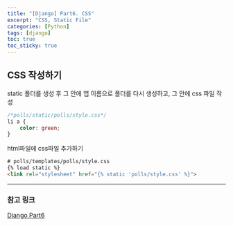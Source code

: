 ```yaml
---
title: "[Django] Part6. CSS"
excerpt: "CSS, Static File"
categories: [Python]
tags: [django]
toc: true
toc_sticky: true
---
```


## CSS 작성하기
static 폴더를 생성 후 그 안에 앱 이름으로 폴더를 다시 생성하고, 그 안에 css 파일 작성
~~~css
/*polls/static/polls/style.css*/
li a {
    color: green;
}
~~~

html파일에 css파일 추가하기
~~~html
# polls/templates/polls/style.css
{% load static %}
<link rel="stylesheet" href="{% static 'polls/style.css' %}">
~~~

***

### 참고 링크
[Django Part6](https://docs.djangoproject.com/ko/4.2/intro/tutorial06/)